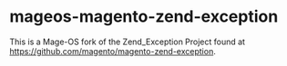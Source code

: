 # mageos-magento-zend-exception
This is a Mage-OS fork of the Zend_Exception Project found at https://github.com/magento/magento-zend-exception.
